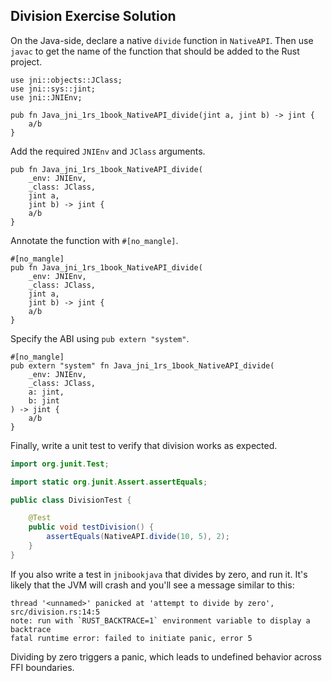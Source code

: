 ## Division Exercise Solution
On the Java-side, declare a native `divide` function in `NativeAPI`. Then use
`javac` to get the name of the function that should be added to the Rust
project.

```rust,noplaypen
use jni::objects::JClass;
use jni::sys::jint;
use jni::JNIEnv;

pub fn Java_jni_1rs_1book_NativeAPI_divide(jint a, jint b) -> jint {
    a/b
}
```

Add the required `JNIEnv` and `JClass` arguments.

```rust,noplaypen
pub fn Java_jni_1rs_1book_NativeAPI_divide(
    _env: JNIEnv,
    _class: JClass,
    jint a, 
    jint b) -> jint {
    a/b
}
```

Annotate the function with `#[no_mangle]`.

```rust,noplaypen
#[no_mangle]
pub fn Java_jni_1rs_1book_NativeAPI_divide(
    _env: JNIEnv,
    _class: JClass,
    jint a, 
    jint b) -> jint {
    a/b
}
```

Specify the ABI using `pub extern "system"`.

```rust,noplaypen
#[no_mangle] 
pub extern "system" fn Java_jni_1rs_1book_NativeAPI_divide(
    _env: JNIEnv,
    _class: JClass,
    a: jint,
    b: jint
) -> jint {
    a/b
}
```

Finally, write a unit test to verify that division works as expected.

```java
import org.junit.Test;

import static org.junit.Assert.assertEquals;

public class DivisionTest {

    @Test
    public void testDivision() {
        assertEquals(NativeAPI.divide(10, 5), 2);
    }
}
```

If you also write a test in `jnibookjava` that divides by zero, and run it. It's
likely that the JVM will crash and you'll see a message similar to this:

```
thread '<unnamed>' panicked at 'attempt to divide by zero', src/division.rs:14:5
note: run with `RUST_BACKTRACE=1` environment variable to display a backtrace
fatal runtime error: failed to initiate panic, error 5
```

Dividing by zero triggers a panic, which leads to undefined behavior across FFI
boundaries.
